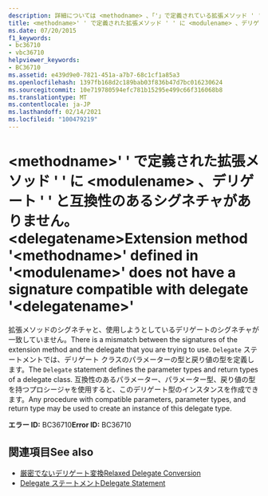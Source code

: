 ```yaml
---
description: 詳細については <methodname> 、「'」で定義されている拡張メソッド ' ' に <modulename> 、デリゲート ' ' と互換性のあるシグネチャがありません。 <delegatename>
title: <methodname>' ' で定義された拡張メソッド ' ' に <modulename> 、デリゲート ' ' と互換性のあるシグネチャがありません。 <delegatename>
ms.date: 07/20/2015
f1_keywords:
- bc36710
- vbc36710
helpviewer_keywords:
- BC36710
ms.assetid: e439d9e0-7821-451a-a7b7-68c1cf1a85a3
ms.openlocfilehash: 1397fb168d2c189bab03f836b47d7bc016230624
ms.sourcegitcommit: 10e719780594efc781b15295e499c66f316068b8
ms.translationtype: MT
ms.contentlocale: ja-JP
ms.lasthandoff: 02/14/2021
ms.locfileid: "100479219"
---
```

# <a name="extension-method-methodname-defined-in-modulename-does-not-have-a-signature-compatible-with-delegate-delegatename"></a><span data-ttu-id="b9195-103">\<methodname>' ' で定義された拡張メソッド ' ' に \<modulename> 、デリゲート ' ' と互換性のあるシグネチャがありません。 \<delegatename></span><span class="sxs-lookup"><span data-stu-id="b9195-103">Extension method '\<methodname>' defined in '\<modulename>' does not have a signature compatible with delegate '\<delegatename>'</span></span>

<span data-ttu-id="b9195-104">拡張メソッドのシグネチャと、使用しようとしているデリゲートのシグネチャが一致していません。</span><span class="sxs-lookup"><span data-stu-id="b9195-104">There is a mismatch between the signatures of the extension method and the delegate that you are trying to use.</span></span> <span data-ttu-id="b9195-105">`Delegate` ステートメントでは、デリゲート クラスのパラメーターの型と戻り値の型を定義します。</span><span class="sxs-lookup"><span data-stu-id="b9195-105">The `Delegate` statement defines the parameter types and return types of a delegate class.</span></span> <span data-ttu-id="b9195-106">互換性のあるパラメーター、パラメーター型、戻り値の型を持つプロシージャを使用すると、このデリゲート型のインスタンスを作成できます。</span><span class="sxs-lookup"><span data-stu-id="b9195-106">Any procedure with compatible parameters, parameter types, and return type may be used to create an instance of this delegate type.</span></span>  
  
 <span data-ttu-id="b9195-107">**エラー ID:** BC36710</span><span class="sxs-lookup"><span data-stu-id="b9195-107">**Error ID:** BC36710</span></span>  
  
## <a name="see-also"></a><span data-ttu-id="b9195-108">関連項目</span><span class="sxs-lookup"><span data-stu-id="b9195-108">See also</span></span>

- [<span data-ttu-id="b9195-109">厳密でないデリゲート変換</span><span class="sxs-lookup"><span data-stu-id="b9195-109">Relaxed Delegate Conversion</span></span>](../programming-guide/language-features/delegates/relaxed-delegate-conversion.md)
- [<span data-ttu-id="b9195-110">Delegate ステートメント</span><span class="sxs-lookup"><span data-stu-id="b9195-110">Delegate Statement</span></span>](../language-reference/statements/delegate-statement.md)
